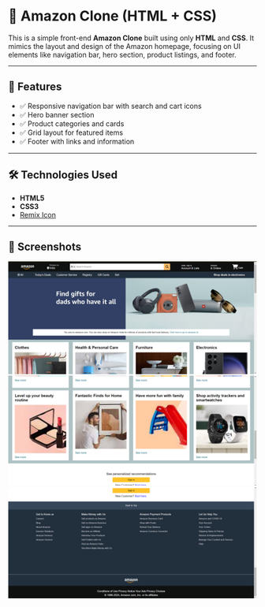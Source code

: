 # 🛒 Amazon Clone (HTML + CSS)

This is a simple front-end **Amazon Clone** built using only **HTML** and **CSS**. It mimics the layout and design of the Amazon homepage, focusing on UI elements like navigation bar, hero section, product listings, and footer.

---

## 🚀 Features

- ✅ Responsive navigation bar with search and cart icons  
- ✅ Hero banner section  
- ✅ Product categories and cards  
- ✅ Grid layout for featured items  
- ✅ Footer with links and information  

---

## 🛠️ Technologies Used

- **HTML5**
- **CSS3**
- [Remix Icon](https://remixicon.com/) 

---

## 📸 Screenshots

![Screenshot](screenshots/1.png)
![Screenshot](screenshots/3.png)
![Screenshot](screenshots/5.png)
